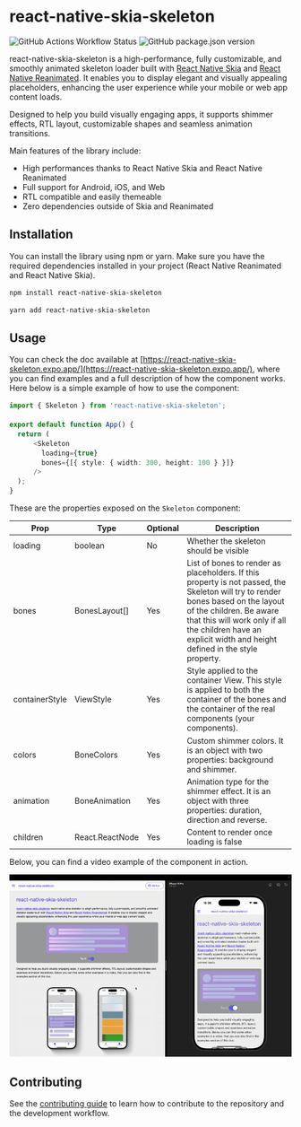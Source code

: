 # react-native-skia-skeleton

![GitHub Actions Workflow Status](https://img.shields.io/github/actions/workflow/status/chicio/react-native-skia-skeleton/ci.yml)
![GitHub package.json version](https://img.shields.io/github/package-json/v/chicio/react-native-skia-skeleton)

react-native-skia-skeleton is a high-performance, fully customizable, and smoothly animated skeleton loader built with
[React Native Skia](https://shopify.github.io/react-native-skia/) and [React Native Reanimated](https://docs.swmansion.com/react-native-reanimated/). It enables you to display elegant and visually appealing
placeholders, enhancing the user experience while your mobile or web app content loads.

Designed to help you build visually engaging apps, it supports shimmer effects, RTL layout, customizable shapes and
seamless animation transitions.

Main features of the library include:
* High performances thanks to React Native Skia and React Native Reanimated
* Full support for Android, iOS, and Web
* RTL compatible and easily themeable
* Zero dependencies outside of Skia and Reanimated

## Installation

You can install the library using npm or yarn.
Make sure you have the required dependencies installed in your project (React Native Reanimated and React Native Skia).

```sh
npm install react-native-skia-skeleton
```

```sh
yarn add react-native-skia-skeleton
```

## Usage

You can check the doc available at [https://react-native-skia-skeleton.expo.app/](https://react-native-skia-skeleton.expo.app/),
where you can find examples and a full description of how the component works.
Here below is a simple example of how to use the component:

```typescript
import { Skeleton } from 'react-native-skia-skeleton';

export default function App() {
  return (
      <Skeleton
        loading={true}
        bones={[{ style: { width: 300, height: 100 } }]}
      />
  );
}
```

These are the properties exposed on the `Skeleton` component:

| Prop           | Type             | Optional | Description                                                                                                                                    |
|----------------|------------------|----------|------------------------------------------------------------------------------------------------------------------------------------------------|
| loading        | boolean          | No       | Whether the skeleton should be visible                                                                                                        |
| bones          | BonesLayout[]    | Yes      | List of bones to render as placeholders. If this property is not passed, the Skeleton will try to render bones based on the layout of the children. Be aware that this will work only if all the children have an explicit width and height defined in the style property. |
| containerStyle | ViewStyle        | Yes      | Style applied to the container View. This style is applied to both the container of the bones and the container of the real components (your components). |
| colors         | BoneColors       | Yes      | Custom shimmer colors. It is an object with two properties: background and shimmer.                                                            |
| animation      | BoneAnimation    | Yes      | Animation type for the shimmer effect. It is an object with three properties: duration, direction and reverse.                                 |
| children       | React.ReactNode  | Yes      | Content to render once loading is false                                                                                                        |

Below, you can find a video example of the component in action.

![Video documentation](https://github.com/chicio/react-native-skia-skeleton/blob/main/assets/video-documentation.gif?raw=true)

## Contributing

See the [contributing guide](CONTRIBUTING.md) to learn how to contribute to the repository and the development workflow.

